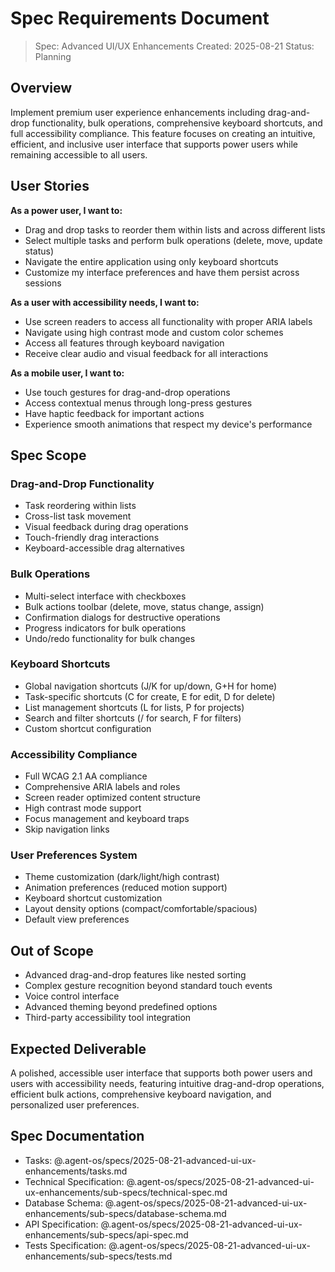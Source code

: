 # Spec Requirements Document

> Spec: Advanced UI/UX Enhancements
> Created: 2025-08-21
> Status: Planning

## Overview

Implement premium user experience enhancements including drag-and-drop functionality, bulk operations, comprehensive keyboard shortcuts, and full accessibility compliance. This feature focuses on creating an intuitive, efficient, and inclusive user interface that supports power users while remaining accessible to all users.

## User Stories

**As a power user, I want to:**
- Drag and drop tasks to reorder them within lists and across different lists
- Select multiple tasks and perform bulk operations (delete, move, update status)
- Navigate the entire application using only keyboard shortcuts
- Customize my interface preferences and have them persist across sessions

**As a user with accessibility needs, I want to:**
- Use screen readers to access all functionality with proper ARIA labels
- Navigate using high contrast mode and custom color schemes
- Access all features through keyboard navigation
- Receive clear audio and visual feedback for all interactions

**As a mobile user, I want to:**
- Use touch gestures for drag-and-drop operations
- Access contextual menus through long-press gestures
- Have haptic feedback for important actions
- Experience smooth animations that respect my device's performance

## Spec Scope

### Drag-and-Drop Functionality
- Task reordering within lists
- Cross-list task movement
- Visual feedback during drag operations
- Touch-friendly drag interactions
- Keyboard-accessible drag alternatives

### Bulk Operations
- Multi-select interface with checkboxes
- Bulk actions toolbar (delete, move, status change, assign)
- Confirmation dialogs for destructive operations
- Progress indicators for bulk operations
- Undo/redo functionality for bulk changes

### Keyboard Shortcuts
- Global navigation shortcuts (J/K for up/down, G+H for home)
- Task-specific shortcuts (C for create, E for edit, D for delete)
- List management shortcuts (L for lists, P for projects)
- Search and filter shortcuts (/ for search, F for filters)
- Custom shortcut configuration

### Accessibility Compliance
- Full WCAG 2.1 AA compliance
- Comprehensive ARIA labels and roles
- Screen reader optimized content structure
- High contrast mode support
- Focus management and keyboard traps
- Skip navigation links

### User Preferences System
- Theme customization (dark/light/high contrast)
- Animation preferences (reduced motion support)
- Keyboard shortcut customization
- Layout density options (compact/comfortable/spacious)
- Default view preferences

## Out of Scope

- Advanced drag-and-drop features like nested sorting
- Complex gesture recognition beyond standard touch events
- Voice control interface
- Advanced theming beyond predefined options
- Third-party accessibility tool integration

## Expected Deliverable

A polished, accessible user interface that supports both power users and users with accessibility needs, featuring intuitive drag-and-drop operations, efficient bulk actions, comprehensive keyboard navigation, and personalized user preferences.

## Spec Documentation

- Tasks: @.agent-os/specs/2025-08-21-advanced-ui-ux-enhancements/tasks.md
- Technical Specification: @.agent-os/specs/2025-08-21-advanced-ui-ux-enhancements/sub-specs/technical-spec.md
- Database Schema: @.agent-os/specs/2025-08-21-advanced-ui-ux-enhancements/sub-specs/database-schema.md
- API Specification: @.agent-os/specs/2025-08-21-advanced-ui-ux-enhancements/sub-specs/api-spec.md
- Tests Specification: @.agent-os/specs/2025-08-21-advanced-ui-ux-enhancements/sub-specs/tests.md